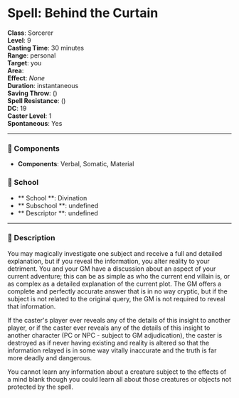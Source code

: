 
# Spell: Behind the Curtain
**Class**: Sorcerer  
**Level**: 9  
**Casting Time**: 30 minutes  
**Range**: personal  
**Target**: you  
**Area**:   
**Effect**: _None_  
**Duration**: instantaneous  
**Saving Throw**:  ()  
**Spell Resistance**:  ()  
**DC**: 19  
**Caster Level**: 1  
**Spontaneous**: Yes

---

### 🔮 Components
- **Components**: Verbal, Somatic, Material

### 🏫 School
- ** School **: Divination
- ** Subschool **: undefined
- ** Descriptor **: undefined
---

### 📜 Description
You may magically investigate one subject and receive a full and detailed explanation, but if you reveal the information, you alter reality to your detriment. You and your GM have a discussion about an aspect of your current adventure; this can be as simple as who the current end villain is, or as complex as a detailed explanation of the current plot. The GM offers a complete and perfectly accurate answer that is in no way cryptic, but if the subject is not related to the original query, the GM is not required to reveal that information.

If the caster's player ever reveals any of the details of this insight to another player, or if the caster ever reveals any of the details of this insight to another character (PC or NPC - subject to GM adjudication), the caster is destroyed as if never having existing and reality is altered so that the information relayed is in some way vitally inaccurate and the truth is far more deadly and dangerous.

You cannot learn any information about a creature subject to the effects of a mind blank though you could learn all about those creatures or objects not protected by the spell.
